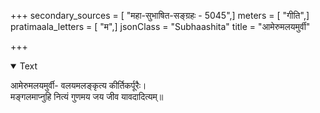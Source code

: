 +++
secondary_sources = [ "महा-सुभाषित-सङ्ग्रहः - 5045",]
meters = [ "गीति",]
pratimaala_letters = [ "म",]
jsonClass = "Subhaashita"
title = "आमेरुमलयमुर्वी"

+++

<details open><summary>Text</summary>

आमेरुमलयमुर्वी- वलयमलङ्कृत्य कीर्तिकर्पूरैः।  
मङ्गलमाप्नुहि नित्यं गुणमय जय जीव यावदादित्यम्॥
</details>
